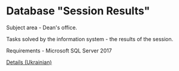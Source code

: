 # Database "Session Results"

Subject area - Dean's office.

Tasks solved by the information system - the results of the session.

Requirements - Microsoft SQL Server 2017

[Details (Ukrainian)](/Documentation.pdf)

